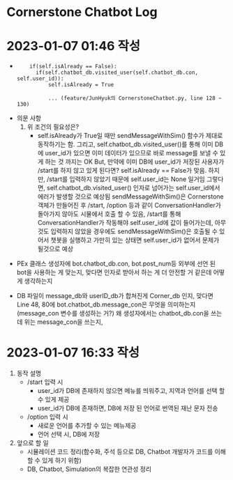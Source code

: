 # Cornerstone Chatbot Log


# 2023-01-07 01:46 작성
-         if(self.isAlready == False):
            if(self.chatbot_db.visited_user(self.chatbot_db.con, self.user_id)):
                self.isAlready = True

                ... (feature/JunHyuk의 CornerstoneChatbot.py, line 128 ~ 130)

- 의문 사항
    1. 위 조건의 필요성은?
        * self.isAlready가 True일 때만 sendMessageWithSim() 함수가 제대로 동작하기는 함.
            그리고, self.chatbot_db.visited_user()를 통해 이미 DB에 user_id가 있으면 이미 데이터가 
            있으므로 바로 message를 보낼 수 있게 하는 것 까지는 OK
            But, 만약에 이미 DB에 user_id가 저장된 사용자가 /start를 하지 않고 있게 된다면?
            self.isAlready == False가 맞음.
            하지만, /start를 입력하지 않았기 때문에 self.user_id는 None 일거임
            그렇다면, self.chatbot_db.visited_user() 인자로 넘어가는 self.user_id에서 에러가 발생할 것으로 예상됨
            sendMessageWithSim()은 Cornerstone 객체가 만들어진 후 /start, /option 등과 같이 
            ConversationHandler가 돌아가지 않아도 시뮬에서 호출 할 수 있음,
            /start를 통해 ConversationHandler가 작동해야 self.user_id에 값이 들어가는데,
            아무것도 입력하지 않았을 경우에도 sendMessageWithSim()은 호출될 수 있어서 
            챗봇을 실행하고 가만히 있는 상태면 self.user_id가 없어서 문제가 될것으로 예상


* PEx 클래스 생성자에 bot.chatbot_db.con, bot.post_num등 외부에 선언 된 bot을 사용하는 게 맞는지,
 맞다면 인자로 받아서 하는 게 더 안전할 거 같은데 어떻게 생각하는지

* DB 파일이 message_db와 userID_db가 합쳐진게 Corner_db 인지,
  맞다면 Line 48, 80에 bot.chatbot_db.message_con은 무엇을 의미하는지(message_con 변수를 생성하는 거?)
  왜 생성자에서는 chatbot_db.con을 쓰는데 위는 message_con을 쓰는지,


# 2023-01-07 16:33 작성
1. 동작 설명
    - /start 입력 시
        - user_id가 DB에 존재하지 않으면 메뉴를 띄워주고, 지역과 언어를 선택 할 수 있게 제공
        - user_id가 DB에 존재하면, DB에 저장 된 언어로 번역된 재난 문자 전송
    - /option 입력 시
        - 새로운 언어를 추가할 수 있는 메뉴제공
        - 언어 선택 시, DB에 저장
2. 앞으로 할 일
    - 시뮬레이션 코드 정리(함수화, 주석 등으로 DB, Chatbot 개발자가 코드를 이해할 수 있게 하기 위함)
    - DB, Chatbot, Simulation의 복잡한 연관성 정리